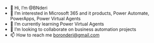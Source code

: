 - 👋 Hi, I’m @BNderi
- 👀 I’m interested in Microsoft 365 and it products, Power Automate, PowerApps, Power Virtual Agents
- 🌱 I’m currently learning Power Virtual Agents
- 💞️ I’m looking to collaborate on business automation projects
- 📫 How to reach me boronderi@gmail.com

<!---
BNderi/BNderi is a ✨ special ✨ repository because its `README.md` (this file) appears on your GitHub profile.
You can click the Preview link to take a look at your changes.
--->
